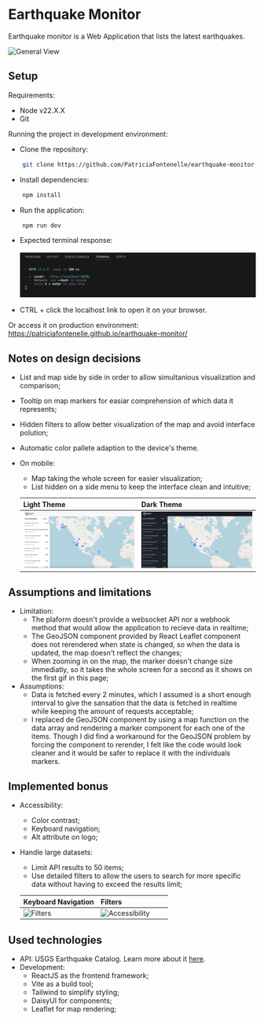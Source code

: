 # Earthquake Monitor

Earthquake monitor is a Web Application that lists the latest earthquakes.

![General View](</screenshots/MainVideo.gif>)

## Setup

Requirements:

- Node v22.X.X
- Git

Running the project in development environment:

- Clone the repository:
```bash
    git clone https://github.com/PatriciaFontenelle/earthquake-monitor.git
```
- Install dependencies:
```bash 
    npm install
```
- Run the application:
```bash
    npm run dev
```
- Expected terminal response: <br /><br />
![Terminal](<./screenshots/Terminal.png>)

- CTRL + click the localhost link to open it on your browser.

Or access it on production environment:
https://patriciafontenelle.github.io/earthquake-monitor/

## Notes on design decisions
- List and map side by side in order to allow simultanious visualization and comparison;
- Tooltip on map markers for easiar comprehension of which data it represents;
- Hidden filters to allow better visualization of the map and avoid interface polution;
- Automatic color pallete adaption to the device's theme.
- On mobile:
    - Map taking the whole screen for easier visualization;
    - List hidden on a side menu to keep the interface clean and intuitive;

    | Light Theme | Dark Theme |
    |-------------------------------------------|-------------------------------------------|
    | ![Terminal](<./screenshots/LightTheme.png>) | ![Terminal](<./screenshots/DarkTheme.png>) |  

## Assumptions and limitations
- Limitation:
    - The plaform doesn't provide a websocket API nor a webhook method that would allow the application to recieve data in realtime;
    - The GeoJSON component provided by React Leaflet component does not rerendered when state is changed, so when the data is updated, the map doesn't reflect the changes;
    - When zooming in on the map, the marker doesn't change size immediatly, so it takes the whole screen for a second as it shows on the first gif in this page;
- Assumptions:
    - Data is fetched every 2 minutes, which I assumed is a short enough interval to give the sansation that the data is fetched in realtime while keeping the amount of requests acceptable;
    - I replaced de GeoJSON component by using a map function on the data array and rendering a marker component for each one of the items. Though I did find a workaround for the GeoJSON problem by forcing the component to rerender, I felt like the code would look cleaner and it would be safer to replace it with the individuals markers. 

## Implemented bonus
- Accessibility:
    - Color contrast;
    - Keyboard navigation;
    - Alt attribute on logo;
- Handle large datasets:
    - Limit API results to 50 items;
    - Use detailed filters to allow the users to search for more specific data without having to exceed the results limit;

    | Keyboard Navigation            | Filters &nbsp;&nbsp;&nbsp;&nbsp;&nbsp;&nbsp;&nbsp;&nbsp;&nbsp;&nbsp;&nbsp;&nbsp;&nbsp;&nbsp;&nbsp;&nbsp;&nbsp;&nbsp;&nbsp;&nbsp;&nbsp;&nbsp; |
    | ------------------------------ | ------------------------------------------ |
    | ![Filters](</screenshots/Filters.gif>) | ![Accessibility](/screenshots/Accessibility.gif)|

## Used technologies
- API: USGS Earthquake Catalog. Learn more about it [here](https://earthquake.usgs.gov/fdsnws/event/1/).
- Development:
    - ReactJS as the frontend framework;
    - Vite as a build tool;
    - Tailwind to simplify styling;
    - DaisyUI for components;
    - Leaflet for map rendering;
